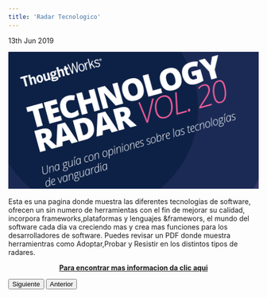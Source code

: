 ```yaml
---
title: 'Radar Tecnologico'
---
```


<p><time class="dt-published" datetime="2019-06-13T12:21:18-08:00">
<i class="fa fa-calendar"></i> 13th Jun 2019
</time></p>

![](tecno.PNG)


Esta es una pagina donde muestra las diferentes tecnologias de software, ofrecen un sin numero de herramientas con el fin de mejorar su calidad, incorpora frameworks,plataformas y lenguajes &framewors, el mundo del software cada dia va creciendo mas y crea mas funciones para los desarrolladores de software.
Puedes revisar un PDF donde muestra herramientras como Adoptar,Probar y Resistir en los distintos tipos de radares.

<p><center><a href="https://www.thoughtworks.com/" target="_blank" rel="nofollow noopener noreferrer" class="external-link no-image">
  <strong>Para encontrar mas informacion da clic aqui</strong>
</a></center></p>

<button onclick="location.href='https://alejandramontenegro.com/temas-or-tareas/relog'">Siguiente</button>
<button onclick="location.href='https://alejandramontenegro.com/temas-or-tareas/juego-ascensor'">Anterior</button>
